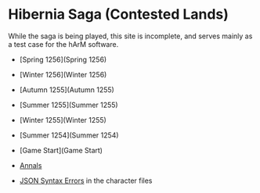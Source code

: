 # Hibernia Saga (Contested Lands)

While the saga is being played, this site is incomplete, and serves mainly as a test case for the hArM software.

+ [Spring 1256](Spring 1256)
+ [Winter 1256](Winter 1256)
+ [Autumn 1255](Autumn 1255)
+ [Summer 1255](Summer 1255)
+ [Winter 1255](Winter 1255)
+ [Summer 1254](Summer 1254)
+ [Game Start](Game Start)

+ [Annals](Annals)

+ [JSON Syntax Errors](syntaxcheck.txt) in the character files
